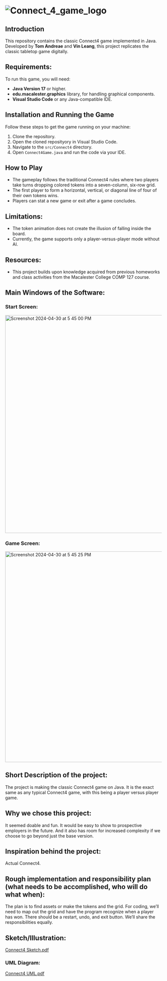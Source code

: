 # ![Connect_4_game_logo](https://github.com/mac-comp127-s24-alhashim/project-tom_vin_project/assets/96271963/c74c15d9-08e7-4bca-8269-37c581d1d771)

## Introduction
This repository contains the classic Connect4 game implemented in Java. Developed by **Tom Andreae** and **Vin Leang**, this project replicates the classic tabletop game digitally.

## Requirements:
To run this game, you will need:
- **Java Version 17** or higher.
- **edu.macalester.graphics** library, for handling graphical components.
- **Visual Studio Code** or any Java-compatible IDE.

## Installation and Running the Game
Follow these steps to get the game running on your machine:
1. Clone the repository.
2. Open the cloned reposityory in Visual Studio Code.
3. Navigate to the `src/Connect4` directory.
4. Open `Connect4Game.java` and run the code via your IDE.

## How to Play
- The gameplay follows the traditional Connect4 rules where two players take turns dropping colored tokens into a seven-column, six-row grid.
- The first player to form a horizontal, vertical, or diagonal line of four of their own tokens wins.
- Players can stat a new game or exit after a game concludes.

## Limitations:
- The token animation does not create the illusion of falling inside the board.
- Currently, the game supports only a player-versus-player mode without AI.

## Resources:
- This project builds upon knowledge acquired from previous homeworks and class activities from the Macalester College COMP 127 course.

## Main Windows of the Software:
### Start Screen:
<img width="702" alt="Screenshot 2024-04-30 at 5 45 00 PM" src="https://github.com/mac-comp127-s24-alhashim/project-tom_vin_project/assets/96271963/e0602c1d-137c-4343-aa42-70deacc949a1">

### Game Screen:
<img width="679" alt="Screenshot 2024-04-30 at 5 45 25 PM" src="https://github.com/mac-comp127-s24-alhashim/project-tom_vin_project/assets/96271963/93632e11-839b-405d-857e-0d795a7e8dfe">




## Short Description of the project:
The project is making the classic Connect4 game on Java. It is the exact same as any typical Connect4 game, with this being a player versus player game.

## Why we chose this project:
It seemed doable and fun. It would be easy to show to prospective employers in the future. And it also has room for increased complexity if we choose to go beyond just the base version.

## Inspiration behind the project:
Actual Connect4.

## Rough implementation and responsibility plan (what needs to be accomplished, who will do what when):
The plan is to find assets or make the tokens and the grid. For coding, we’ll need to map out the grid and have the program recognize when a player has won. There should be a restart, undo, and exit button. We’ll share the responsibilities equally.

## Sketch/Illustration: 
[Connect4 Sketch.pdf](https://github.com/mac-comp127-s24-alhashim/project-tom_vin_project/files/15151759/Connect4.Sketch.pdf)

### UML Diagram: 
[Connect4 UML.pdf](https://github.com/mac-comp127-s24-alhashim/project-tom_vin_project/files/15151758/Connect4.UML.pdf)


